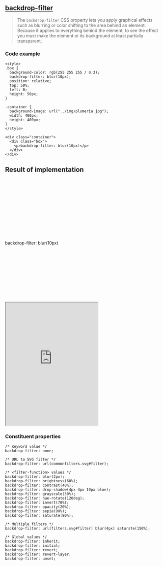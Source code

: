 ## [backdrop-filter](https://developer.mozilla.org/en-US/docs/Web/CSS/backdrop-filter?retiredLocale=uk)

> The `backdrop-filter` CSS property lets you apply graphical effects such as blurring or color shifting to the area behind an element. Because it applies to everything behind the element, to see the effect you must make the element or its background at least partially transparent.

### Code example

```
<style>
.box {
  background-color: rgb(255 255 255 / 0.3);
  backdrop-filter: blur(10px);
  position: relative;
  top: 50%;
  left: 0;
  height: 50px;
}

.container {
  background-image: url("../img/plumeria.jpg");
  width: 400px;
  height: 400px;
}
</style>

<div class="container">
  <div class="box">
    <p>backdrop-filter: blur(10px)</p>
  </div>
</div>

```
## Result of implementation 
<style>
.box {
  background-color: rgb(255 255 255 / 0.3);
  backdrop-filter: blur(10px);
  position: relative;
  top: 50%;
  left: 0;
  height: 50px;
}

.container {
  background-image: url("../img/plumeria.jpg");
  width: 400px;
  height: 400px;
}
</style>

<div class="container">
  <div class="box">
    <p>backdrop-filter: blur(10px)</p>
  </div>
</div>

<iframe class="interactive is-default-height" height="400" src="https://interactive-examples.mdn.mozilla.net/pages/css/backdrop-filter.html" title="MDN Web Docs Interactive Example" loading="lazy" data-readystate="complete"></iframe>

### Constituent properties
```
/* Keyword value */
backdrop-filter: none;

/* URL to SVG filter */
backdrop-filter: url(commonfilters.svg#filter);

/* <filter-function> values */
backdrop-filter: blur(2px);
backdrop-filter: brightness(60%);
backdrop-filter: contrast(40%);
backdrop-filter: drop-shadow(4px 4px 10px blue);
backdrop-filter: grayscale(30%);
backdrop-filter: hue-rotate(120deg);
backdrop-filter: invert(70%);
backdrop-filter: opacity(20%);
backdrop-filter: sepia(90%);
backdrop-filter: saturate(80%);

/* Multiple filters */
backdrop-filter: url(filters.svg#filter) blur(4px) saturate(150%);

/* Global values */
backdrop-filter: inherit;
backdrop-filter: initial;
backdrop-filter: revert;
backdrop-filter: revert-layer;
backdrop-filter: unset;

```